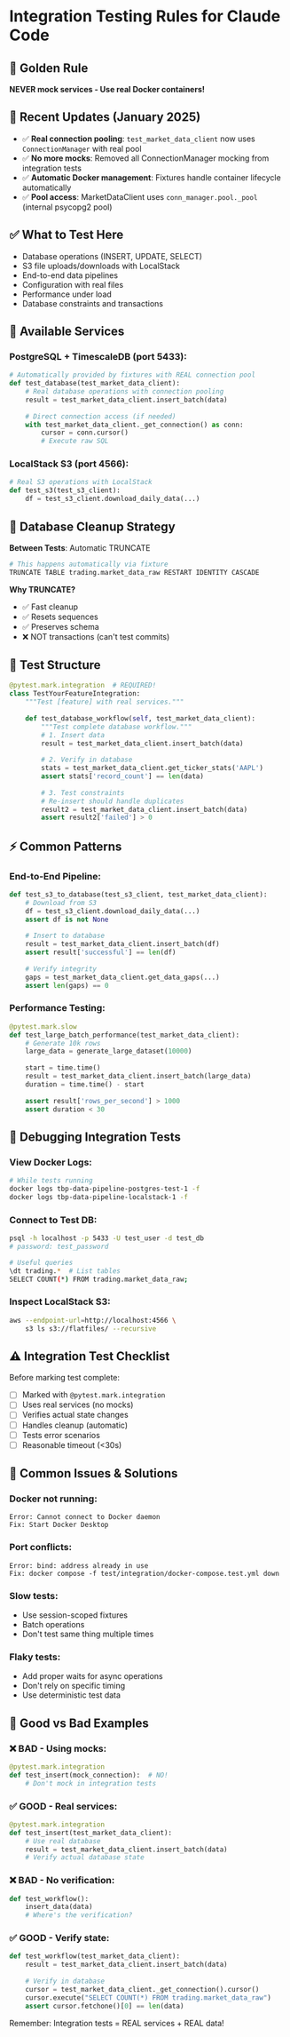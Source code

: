 # Integration Testing Rules for Claude Code

## 🎯 Golden Rule
**NEVER mock services - Use real Docker containers!**

## 🔄 Recent Updates (January 2025)
- ✅ **Real connection pooling**: `test_market_data_client` now uses `ConnectionManager` with real pool
- ✅ **No more mocks**: Removed all ConnectionManager mocking from integration tests
- ✅ **Automatic Docker management**: Fixtures handle container lifecycle automatically
- ✅ **Pool access**: MarketDataClient uses `conn_manager.pool._pool` (internal psycopg2 pool)

## ✅ What to Test Here
- Database operations (INSERT, UPDATE, SELECT)
- S3 file uploads/downloads with LocalStack
- End-to-end data pipelines
- Configuration with real files
- Performance under load
- Database constraints and transactions

## 🐳 Available Services

### PostgreSQL + TimescaleDB (port 5433):
```python
# Automatically provided by fixtures with REAL connection pool
def test_database(test_market_data_client):
    # Real database operations with connection pooling
    result = test_market_data_client.insert_batch(data)
    
    # Direct connection access (if needed)
    with test_market_data_client._get_connection() as conn:
        cursor = conn.cursor()
        # Execute raw SQL
```

### LocalStack S3 (port 4566):
```python
# Real S3 operations with LocalStack
def test_s3(test_s3_client):
    df = test_s3_client.download_daily_data(...)
```

## 🧹 Database Cleanup Strategy

**Between Tests**: Automatic TRUNCATE
```python
# This happens automatically via fixture
TRUNCATE TABLE trading.market_data_raw RESTART IDENTITY CASCADE
```

**Why TRUNCATE?**
- ✅ Fast cleanup
- ✅ Resets sequences
- ✅ Preserves schema
- ❌ NOT transactions (can't test commits)

## 📝 Test Structure

```python
@pytest.mark.integration  # REQUIRED!
class TestYourFeatureIntegration:
    """Test [feature] with real services."""
    
    def test_database_workflow(self, test_market_data_client):
        """Test complete database workflow."""
        # 1. Insert data
        result = test_market_data_client.insert_batch(data)
        
        # 2. Verify in database
        stats = test_market_data_client.get_ticker_stats('AAPL')
        assert stats['record_count'] == len(data)
        
        # 3. Test constraints
        # Re-insert should handle duplicates
        result2 = test_market_data_client.insert_batch(data)
        assert result2['failed'] > 0
```

## ⚡ Common Patterns

### End-to-End Pipeline:
```python
def test_s3_to_database(test_s3_client, test_market_data_client):
    # Download from S3
    df = test_s3_client.download_daily_data(...)
    assert df is not None
    
    # Insert to database
    result = test_market_data_client.insert_batch(df)
    assert result['successful'] == len(df)
    
    # Verify integrity
    gaps = test_market_data_client.get_data_gaps(...)
    assert len(gaps) == 0
```

### Performance Testing:
```python
@pytest.mark.slow
def test_large_batch_performance(test_market_data_client):
    # Generate 10k rows
    large_data = generate_large_dataset(10000)
    
    start = time.time()
    result = test_market_data_client.insert_batch(large_data)
    duration = time.time() - start
    
    assert result['rows_per_second'] > 1000
    assert duration < 30
```

## 🐛 Debugging Integration Tests

### View Docker Logs:
```bash
# While tests running
docker logs tbp-data-pipeline-postgres-test-1 -f
docker logs tbp-data-pipeline-localstack-1 -f
```

### Connect to Test DB:
```bash
psql -h localhost -p 5433 -U test_user -d test_db
# password: test_password

# Useful queries
\dt trading.*  # List tables
SELECT COUNT(*) FROM trading.market_data_raw;
```

### Inspect LocalStack S3:
```bash
aws --endpoint-url=http://localhost:4566 \
    s3 ls s3://flatfiles/ --recursive
```

## ⚠️ Integration Test Checklist

Before marking test complete:
- [ ] Marked with `@pytest.mark.integration`
- [ ] Uses real services (no mocks)
- [ ] Verifies actual state changes
- [ ] Handles cleanup (automatic)
- [ ] Tests error scenarios
- [ ] Reasonable timeout (<30s)

## 🚨 Common Issues & Solutions

### Docker not running:
```
Error: Cannot connect to Docker daemon
Fix: Start Docker Desktop
```

### Port conflicts:
```
Error: bind: address already in use
Fix: docker compose -f test/integration/docker-compose.test.yml down
```

### Slow tests:
- Use session-scoped fixtures
- Batch operations
- Don't test same thing multiple times

### Flaky tests:
- Add proper waits for async operations
- Don't rely on specific timing
- Use deterministic test data

## 🎨 Good vs Bad Examples

### ❌ BAD - Using mocks:
```python
@pytest.mark.integration
def test_insert(mock_connection):  # NO!
    # Don't mock in integration tests
```

### ✅ GOOD - Real services:
```python
@pytest.mark.integration
def test_insert(test_market_data_client):
    # Use real database
    result = test_market_data_client.insert_batch(data)
    # Verify actual database state
```

### ❌ BAD - No verification:
```python
def test_workflow():
    insert_data(data)
    # Where's the verification?
```

### ✅ GOOD - Verify state:
```python
def test_workflow(test_market_data_client):
    result = test_market_data_client.insert_batch(data)
    
    # Verify in database
    cursor = test_market_data_client._get_connection().cursor()
    cursor.execute("SELECT COUNT(*) FROM trading.market_data_raw")
    assert cursor.fetchone()[0] == len(data)
```

Remember: Integration tests = REAL services + REAL data!